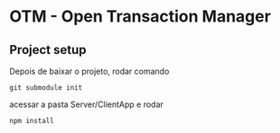 # OTM - Open Transaction Manager
 
 ## Project setup
 Depois de baixar o projeto, rodar comando
```
git submodule init
```
acessar a pasta Server/ClientApp e rodar 
```
npm install
```
